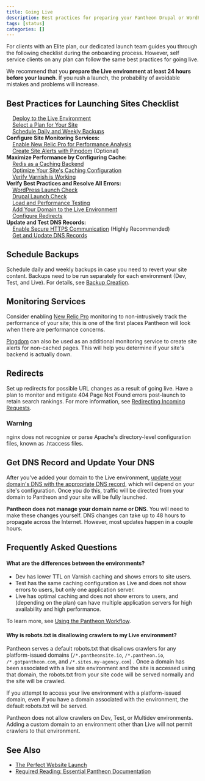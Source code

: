 ```yaml
---
title: Going Live
description: Best practices for preparing your Pantheon Drupal or WordPress site launch.
tags: [status]
categories: []
---
```

For clients with an Elite plan, our dedicated launch team guides you through the following checklist during the onboarding process. However, self service clients on any plan can follow the same best practices for going live.

We recommend that you **prepare the Live environment at least 24 hours before your launch**. If you rush a launch,  the probability of avoidable mistakes and problems will increase.

## Best Practices for Launching Sites Checklist
&nbsp;&nbsp;&nbsp;<span class="glyphicon  glyphicon-unchecked" aria-hidden="true"></span> [Deploy to the Live Environment](/docs/pantheon-workflow/#deploy-code-to-live)<br>
&nbsp;&nbsp;&nbsp;<span class="glyphicon  glyphicon-unchecked" aria-hidden="true"></span> [Select a Plan for Your Site](/docs/select-plan/)<br>
&nbsp;&nbsp;&nbsp;<span class="glyphicon  glyphicon-unchecked" aria-hidden="true"></span> [Schedule Daily and Weekly Backups](#schedule-backups)<br>
**Configure Site Monitoring Services:**<br>
&nbsp;&nbsp;&nbsp;<span class="glyphicon  glyphicon-unchecked" aria-hidden="true"></span> [Enable New Relic Pro for Performance Analysis](#monitoring-services)<br>
&nbsp;&nbsp;&nbsp;<span class="glyphicon  glyphicon-unchecked" aria-hidden="true"></span> [Create Site Alerts with Pingdom](#monitoring-services) (Optional)<br>
**Maximize Performance by Configuring Cache:**<br>
&nbsp;&nbsp;&nbsp;<span class="glyphicon  glyphicon-unchecked" aria-hidden="true"></span> [Redis as a Caching Backend](/docs/redis)<br>
&nbsp;&nbsp;&nbsp;<span class="glyphicon  glyphicon-unchecked" aria-hidden="true"></span> [Optimize Your Site's Caching Configuration](/docs/varnish)<br>
&nbsp;&nbsp;&nbsp;<span class="glyphicon  glyphicon-unchecked" aria-hidden="true"></span> [Verify Varnish is Working](/docs/test-varnish)<br>
**Verify Best Practices and Resolve All Errors:**<br>
&nbsp;&nbsp;&nbsp;<span class="glyphicon  glyphicon-unchecked" aria-hidden="true"></span> [WordPress Launch Check](/docs/wordpress-launch-check/)<br>
&nbsp;&nbsp;&nbsp;<span class="glyphicon  glyphicon-unchecked" aria-hidden="true"></span> [Drupal Launch Check](/docs/drupal-launch-check/)<br>
&nbsp;&nbsp;&nbsp;<span class="glyphicon  glyphicon-unchecked" aria-hidden="true"></span> [Load and Performance Testing](/docs/load-and-performance-testing/)<br>
&nbsp;&nbsp;&nbsp;<span class="glyphicon  glyphicon-unchecked" aria-hidden="true"></span> <a href="/docs/domains#step-2-add-domains-to-the-site-environment" data-proofer-ignore>Add Your Domain to the Live Environment</a><br>
&nbsp;&nbsp;&nbsp;<span class="glyphicon  glyphicon-unchecked" aria-hidden="true"></span>  [Configure Redirects](#redirects)<br>
**Update and Test DNS Records:**<br>
&nbsp;&nbsp;&nbsp;<span class="glyphicon  glyphicon-unchecked" aria-hidden="true"></span> [Enable Secure HTTPS Communication](/docs/enable-https) (Highly Recommended)<br>
&nbsp;&nbsp;&nbsp;<span class="glyphicon  glyphicon-unchecked" aria-hidden="true"></span> [Get and Update DNS Records](#get-dns-record-and-update-your-dns)<br>


## Schedule Backups

Schedule daily and weekly backups in case you need to revert your site content. Backups need to be run separately for each environment (Dev, Test, and Live). For details, see [Backup Creation](/docs/create-backups).

## Monitoring Services

Consider enabling [New Relic Pro](/docs/new-relic) monitoring to non-intrusively track the performance of your site; this is one of the first places Pantheon will look when there are performance concerns.

[Pingdom](https://www.pingdom.com/) can also be used as an additional monitoring service to create site alerts for non-cached pages. This will help you determine if your site's backend is actually down.

##  Redirects

Set up redirects for possible URL changes as a result of going live. Have a plan to monitor and mitigate 404 Page Not Found errors post-launch to retain search rankings. For more information, see [Redirecting Incoming Requests](/docs/redirects/).
<div class="alert alert-danger" role="alert">
<h3 class="info">Warning</h3>
<p>nginx does not recognize or parse Apache's directory-level configuration files, known as .htaccess files.</p></div>

## Get DNS Record and Update Your DNS

After you've added your domain to the Live environment, <a href="/docs/domains/#step-3-configure-your-dns" data-proofer-ignore>update your domain's DNS with the appropriate DNS record</a>, which will depend on your site's configuration. Once you do this, traffic will be directed from your domain to Pantheon and your site will be fully launched.

**Pantheon does not manage your domain name or DNS**. You will need to make these changes yourself. DNS changes can take up to 48 hours to propagate across the Internet. However, most updates happen in a couple hours.

## Frequently Asked Questions

#### What are the differences between the environments?

- Dev has lower TTL on Varnish caching and shows errors to site users.
- Test has the same caching configuration as Live and does not show errors to users, but only one application server.
- Live has optimal caching and does not show errors to users, and (depending on the plan) can have multiple application servers for high availability and high performance.

To learn more, see [Using the Pantheon Workflow](/docs/pantheon-workflow/).

#### Why is robots.txt is disallowing crawlers to my Live environment?

Pantheon serves a default robots.txt that disallows crawlers for any platform-issued domains (`/*.pantheonsite.io`, `/*.pantheon.io`, `/*.gotpantheon.com`, and `/*.sites.my-agency.com`) . Once a domain has been associated with a live site environment and the site is accessed using that domain, the robots.txt from your site code will be served normally and the site will be crawled.

If you attempt to access your live environment with a platform-issued domain, even if you have a domain associated with the environment, the default robots.txt will be served.

Pantheon does not allow crawlers on Dev, Test, or Multidev environments. Adding a custom domain to an environment other than Live will not permit crawlers to that environment.

## See Also
- [The Perfect Website Launch <span class="glyphicon  glyphicon-book" aria-hidden="true"></span>](https://pantheon.io/sites/default/files/perfect-website-launch-pantheon-ebook.pdf)
- [Required Reading: Essential Pantheon Documentation](/docs/required-reading)
